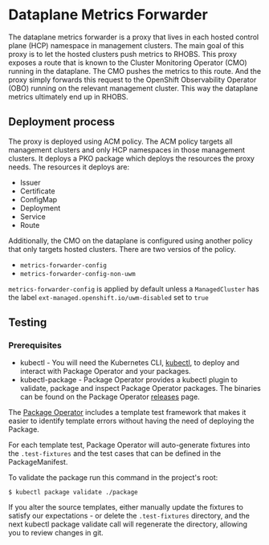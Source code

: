 # Dataplane Metrics Forwarder

The dataplane metrics forwarder is a proxy that lives in each hosted control plane (HCP) namespace in management clusters. The main goal of this proxy is to let the hosted clusters push metrics to RHOBS. This proxy exposes a route that is known to the Cluster Monitoring Operator (CMO) running in the dataplane. The CMO pushes the metrics to this route. And the proxy simply forwards this request to the OpenShift Observability Operator (OBO) running on the relevant management cluster. This way the dataplane metrics ultimately end up in RHOBS.

## Deployment process

The proxy is deployed using ACM policy. The ACM policy targets all management clusters and only HCP namespaces in those management clusters. It deploys a PKO package which deploys the resources the proxy needs. The resources it deploys are:
- Issuer
- Certificate
- ConfigMap
- Deployment
- Service
- Route

Additionally, the CMO on the dataplane is configured using another policy that only targets hosted clusters. There are two versios of the policy.
- `metrics-forwarder-config`
- `metrics-forwarder-config-non-uwm`

`metrics-forwarder-config` is applied by default unless a `ManagedCluster` has the label `ext-managed.openshift.io/uwm-disabled` set to `true`

## Testing

### Prerequisites

- kubectl - You will need the Kubernetes CLI, [kubectl](https://kubernetes.io/docs/tasks/tools/#kubectl), to deploy and interact with Package Operator and your packages.
- kubectl-package - Package Operator provides a kubectl plugin to validate, package and inspect Package Operator packages. The binaries can be found on the Package Operator [releases](https://github.com/package-operator/package-operator/releases) page.

The [Package Operator](https://github.com/package-operator/package-operator) includes a template test framework that makes it easier to identify template errors without having the need of deploying the Package.

For each template test, Package Operator will auto-generate fixtures into the `.test-fixtures` and the test cases that can be defined in the PackageManifest.

To validate the package run this command in the project's root:
```
$ kubectl package validate ./package
```
If you alter the source templates, either manually update the fixtures to satisfy our expectations - or delete the `.test-fixtures` directory, and the next kubectl package validate call will regenerate the directory, allowing you to review changes in git.
